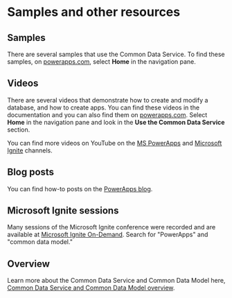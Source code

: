  <properties
	pageTitle="Samples and other resources | Microsoft PowerApps"
	description="Samples and other resources you can use to create apps."
	services="powerapps"
	documentationCenter="na"
	authors="kfend"
	manager="kfend"
	editor=""
	tags=""/>

<tags
   ms.service="powerapps"
   ms.devlang="na"
   ms.topic="article"
   ms.tgt_pltfrm="na"
   ms.workload="na"
   ms.date="12/06/2016"
   ms.author="kfend"/>

# Samples and other resources #

## Samples ##
There are several samples that use the Common Data Service. To find these samples, on [powerapps.com](https://web.powerapps.com), select **Home** in the navigation pane.

## Videos ##
There are several videos that demonstrate how to create and modify a database, and how to create apps. You can find these videos in the documentation and you can also find them on [powerapps.com](https://web.powerapps.com). Select **Home** in the navigation pane and look in the **Use the Common Data Service** section.

You can find more videos on YouTube on the [MS PowerApps](https://www.youtube.com/channel/UCGfWR2ekfRFckLjev6eQYLg) and [Microsoft Ignite](https://www.youtube.com/channel/UCrhJmfAGQ5K81XQ8_od1iTg) channels.

## Blog posts ##
You can find how-to posts on the [PowerApps blog](https://powerapps.microsoft.com/blog/).

## Microsoft Ignite sessions ##
Many sessions of the Microsoft Ignite conference were recorded and are available at [Microsoft Ignite On-Demand](https://myignite.microsoft.com/videos). Search for "PowerApps" and "common data model."

## Overview ##
Learn more about the Common Data Service and Common Data Model here, [Common Data Service and Common Data Model overview](https://docs.microsoft.com/en-us/common-data-service/entity-reference/security-model).
